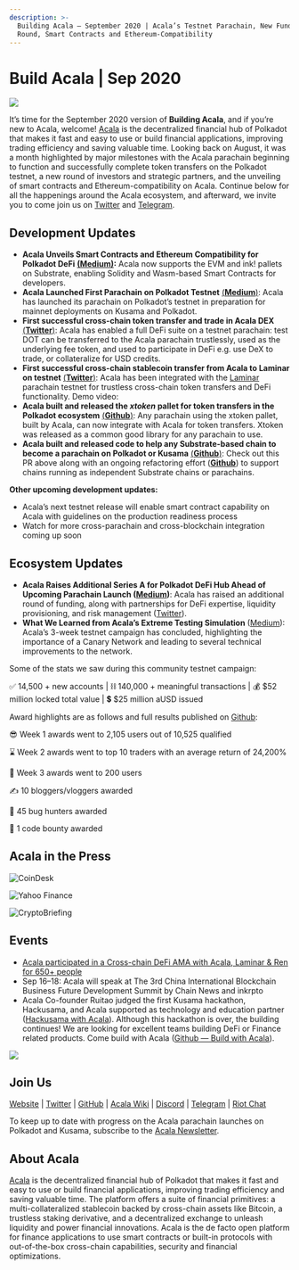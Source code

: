```yaml
---
description: >-
  Building Acala — September 2020 | Acala’s Testnet Parachain, New Funding
  Round, Smart Contracts and Ethereum-Compatibility
---
```


# Build Acala | Sep 2020

![](https://miro.medium.com/max/1600/0\*rPcIWxu2NiMMUEpU)

It’s time for the September 2020 version of **Building Acala**, and if you’re new to Acala, welcome! [Acala](http://acala.network) is the decentralized financial hub of Polkadot that makes it fast and easy to use or build financial applications, improving trading efficiency and saving valuable time. Looking back on August, it was a month highlighted by major milestones with the Acala parachain beginning to function and successfully complete token transfers on the Polkadot testnet, a new round of investors and strategic partners, and the unveiling of smart contracts and Ethereum-compatibility on Acala. Continue below for all the happenings around the Acala ecosystem, and afterward, we invite you to come join us on [Twitter](https://twitter.com/acalanetwork) and [Telegram](https://t.me/AcalaOfficial).

## **Development Updates** <a href="#698b" id="698b"></a>

* **Acala Unveils Smart Contracts and Ethereum Compatibility for Polkadot DeFi** [**(Medium)**](https://medium.com/acalanetwork/acala-unveils-smart-contracts-and-ethereum-compatibility-for-polkadot-defi-588b3891e53d)**:** Acala now supports the EVM and ink! pallets on Substrate, enabling Solidity and Wasm-based Smart Contracts for developers.
* **Acala Launched First Parachain on Polkadot Testnet** [(**Medium**)](https://medium.com/acalanetwork/acala-launches-the-1st-parachain-on-polkadot-testnet-682c02bad08b): Acala has launched its parachain on Polkadot’s testnet in preparation for mainnet deployments on Kusama and Polkadot.
* **First successful cross-chain token transfer and trade in Acala DEX** [(**Twitter**)](https://twitter.com/AcalaNetwork/status/1297851737525481473?s=20): Acala has enabled a full DeFi suite on a testnet parachain: test DOT can be transferred to the Acala parachain trustlessly, used as the underlying fee token, and used to participate in DeFi e.g. use DeX to trade, or collateralize for USD credits.
* **First successful cross-chain stablecoin transfer from Acala to Laminar on testnet** [(**Twitter**)](https://twitter.com/bettechentt/status/1298768242333237248?s=20): Acala has been integrated with the [Laminar](https://www.laminar.one) parachain testnet for trustless cross-chain token transfers and DeFi functionality. Demo video:
* **Acala built and released the **_**xtoken**_** pallet for token transfers in the Polkadot ecosystem** [(**Github**)](https://github.com/open-web3-stack/open-runtime-module-library/tree/rococo/xtokens): Any parachain using the xtoken pallet, built by Acala, can now integrate with Acala for token transfers. Xtoken was released as a common good library for any parachain to use.
* **Acala built and released code to help any Substrate-based chain to become a parachain on Polkadot or Kusama** [(**Github**)](https://github.com/AcalaNetwork/Acala/pull/362): Check out this PR above along with an ongoing refactoring effort ([**Github**](https://github.com/AcalaNetwork/Acala/compare/rococo-rc6)) to support chains running as independent Substrate chains or parachains.

**Other upcoming development updates:**

* Acala’s next testnet release will enable smart contract capability on Acala with guidelines on the production readiness process
* Watch for more cross-parachain and cross-blockchain integration coming up soon

## **Ecosystem Updates** <a href="#4253" id="4253"></a>

* **Acala Raises Additional Series A for Polkadot DeFi Hub Ahead of Upcoming Parachain Launch (**[**Medium**](https://medium.com/acalanetwork/acala-raises-additional-series-a-for-polkadot-defi-hub-ahead-of-upcoming-parachain-launch-22fdee9c2be9)**)**: Acala has raised an additional round of funding, along with partnerships for DeFi expertise, liquidity provisioning, and risk management ([Twitter](https://twitter.com/bettechentt/status/1299497896207773696?s=20)).
* **What We Learned from Acala’s Extreme Testing Simulation** ([Medium](https://medium.com/acalanetwork/what-we-learned-from-acalas-extreme-testing-simulation-5ef5769a0902)): Acala’s 3-week testnet campaign has concluded, highlighting the importance of a Canary Network and leading to several technical improvements to the network.

Some of the stats we saw during this community testnet campaign:

✅ 14,500 + new accounts | ⛓️ 140,000 + meaningful transactions | 💰 $52 million locked total value | 💲 $25 million aUSD issued

Award highlights are as follows and full results published on [Github](https://github.com/AcalaNetwork/Acala/wiki/W.-Contribution-&-Rewards#season-3-prize-giving):

😎 Week 1 awards went to 2,105 users out of 10,525 qualified

⌛ Week 2 awards went to top 10 traders with an average return of 24,200%

🌋 Week 3 awards went to 200 users

✍️ 10 bloggers/vloggers awarded

🐞 45 bug hunters awarded

🤖️ 1 code bounty awarded

## **Acala in the Press** <a href="#b12e" id="b12e"></a>

![CoinDesk](https://miro.medium.com/max/2576/1\*v2Ndsw3UwNTj0EhQNbFykw.png)

![Yahoo Finance](https://miro.medium.com/max/2562/1\*z4iztwspAQT0KgfGt4jp\_w.png)

![CryptoBriefing](https://miro.medium.com/max/2274/1\*ZA2JHJmNc15TXwClrwE\_GQ.png)

## **Events** <a href="#733d" id="733d"></a>

* [Acala participated in a Cross-chain DeFi AMA with Acala, Laminar & Ren for 650+ people](https://twitter.com/AcalaNetwork/status/1295477682214338560?s=20)
* Sep 16–18: Acala will speak at The 3rd China International Blockchain Business Future Development Summit by Chain News and inkrpto
* Acala Co-founder Ruitao judged the first Kusama hackathon, Hackusama, and Acala supported as technology and education partner ([Hackusama with Acala](https://medium.com/acalanetwork/hackusama-ea1ddf3e945a)). Although this hackathon is over, the building continues! We are looking for excellent teams building DeFi or Finance related products. Come build with Acala ([Github — Build with Acala](https://github.com/AcalaNetwork/Acala/wiki/U.-Build-with-Acala)).

![](https://miro.medium.com/max/1358/0\*qMAanMu2kGLUXByX)

## Join Us <a href="#d0df" id="d0df"></a>

[Website](https://acala.network) | [Twitter](https://twitter.com/AcalaNetwork) | [GitHub](https://github.com/AcalaNetwork/Acala) | [Acala Wiki](https://github.com/AcalaNetwork/Acala/wiki) | [Discord](https://discord.gg/vdbFVCH) | [Telegram](https://t.me/acalaofficial) | [Riot Chat](https://riot.im/app/#/room/#acala:matrix.org)

To keep up to date with progress on the Acala parachain launches on Polkadot and Kusama, subscribe to the [Acala Newsletter](https://share.hsforms.com/1X9RxkXk-R62I0VNbATaDXw4h8qc).

## **About Acala** <a href="#09a1" id="09a1"></a>

[Acala](http://acala.network) is the decentralized financial hub of Polkadot that makes it fast and easy to use or build financial applications, improving trading efficiency and saving valuable time. The platform offers a suite of financial primitives: a multi-collateralized stablecoin backed by cross-chain assets like Bitcoin, a trustless staking derivative, and a decentralized exchange to unleash liquidity and power financial innovations. Acala is the de facto open platform for finance applications to use smart contracts or built-in protocols with out-of-the-box cross-chain capabilities, security and financial optimizations.
